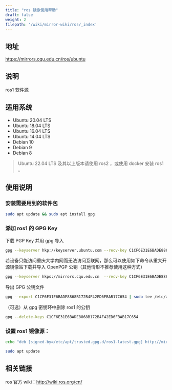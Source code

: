 ```yaml
---
title: "ros 镜像使用帮助"
draft: false
weight: 2
filepath: '/wiki/mirror-wiki/ros/_index'
---
```

## 地址

https://mirrors.cqu.edu.cn/ros/ubuntu

## 说明


ros1 软件源

## 适用系统

* Ubuntu 20.04 LTS
* Ubuntu 18.04 LTS
* Ubuntu 16.04 LTS
* Ubuntu 14.04 LTS
* Debian 10
* Debian 9
* Debian 8


>Ubuntu 22.04 LTS 及其以上版本请使用 ros2 ，或使用 docker 安装 ros1 。


## 使用说明


### 安装需要用到的软件包

```bash
sudo apt update && sudo apt install gpg
```

### 添加 ros1 的 GPG Key

下载 PGP Key 并用 gpg 导入

```bash
gpg --keyserver hkp://keyserver.ubuntu.com --recv-key C1CF6E31E6BADE8868B172B4F42ED6FBAB17C654
```

若设备只能访问重庆大学内网而无法访问互联网，那么可以使用如下命令从重大开源镜像站下载并导入 OpenPGP 公钥（其他情形不推荐使用这种方式）

```bash
gpg --keyserver hkps://mirrors.cqu.edu.cn  --recv-key C1CF6E31E6BADE8868B172B4F42ED6FBAB17C654
```

导出 GPG 公钥文件

```bash
gpg --export C1CF6E31E6BADE8868B172B4F42ED6FBAB17C654 | sudo tee /etc/apt/trusted.gpg.d/ros1-latest.gpg > /dev/null
```

（可选）从 gpg 密钥环中删除 ros1 的公钥

```bash
gpg --delete-keys C1CF6E31E6BADE8868B172B4F42ED6FBAB17C654
```

### 设置 ros1 镜像源：

```bash
echo "deb [signed-by=/etc/apt/trusted.gpg.d/ros1-latest.gpg] http://mirrors.cqu.edu.cn/ros/ubuntu $(lsb_release -cs) main" | sudo tee /etc/apt/sources.list.d/ros1-latest.list > /dev/null

sudo apt update
```

## 相关链接

ros 官方 wiki：http://wiki.ros.org/cn/
